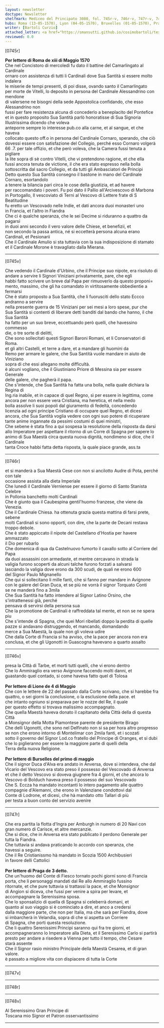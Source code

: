 ```yaml
---
layout: newsletter
doctype: Newsletter
shelfmark: Mediceo del Principato 3080, fol. 745r-v, 746r-v, 747r-v, 748r-v
hubs: Roma (13-05-1570), Lyon (04-05-1570), Bruxelles (01-05-1570), Praha (03-05-1570)
writer: [Bartoli Curzio]
attached_letter: <a href="https://smansutti.github.io/cosimobartoli/texts/2979_154,2979_155,2979_159/">2979_154,2979_155,2979_159</a>
reviewed: 0.0
---
```


[0745r]  
  
  
<strong>Per lettere di Roma de xiii di Maggio 1570</strong>  
Che nel Concistoro di mercoledì fu dato il battine del Camarlingato al Cardinale  
ornaro con assistenza di tutti li Cardinali dove Sua Santità si essere molto indalera  
le miserie de tempi presenti, di poi disse, ovando santo il Camarlingato  
per morte de Vitelli, lo deposito in persona del Cardinale Alessandrino con mendone  
di valersene ne bisogni della sede Appostolica confidando, che esso Alessandrino non  
fussi per fare resistenza alcuna di concederlo a beneplacito del Pontefice  
et in questo proposito Sua Santità parlò honoratisse di Sua Signoria Illustrissima dicendo che voleva  
anteporre sempre lo interesse pub.co alla carne, et al sangue, et che haveva  
collocato questo off.o in persona del Cardinale Cornaro, sperando, che ciò  
dovessi essere con satisfazione del Collegio, perché esso Cornaro volgerà  
66 .7. per tale offizio, et che però voleva, che la Camera fussi tenuta a pigliare  
la lite sopra di sè contro Vitelli, che vi pretendono ragione, et che ella  
fussi ancora tenuta de victione, il che era stato espresso nella bolla  
sottoscritta dal sacro Collegio, et da tutti gli Ambasciatori de Principi  
Detto questo Sua Santità consegno il bastone in mano del Cardinale Cornaro, esortandolo  
a tenere la bilancia pari circa le cose della giustizia, et ad havere  
per raccomandato i poveri. Fu poi dato il Pallio all'Arcivescovo di Marbona  
in Portogallo, Il vescoviato di Terni al Vescovo di Lettere frate di S Beatitudine  
fu eretto un Vescovado nelle Indie, et dati ancora duoi monasteri uno  
in Francia, et l'altro in Fiandra  
Che ci è qualche speranza, che le sei Decime si riduranno a quattro da pagarsi  
in duoi anni secondo il vero valore delle Chiese, et benefizii, et  
non secondo la passa antica, né si eccetterà persona alcuna erano  
Cardinali, et Pesionarii  
Che il Cardinale Amulio si sta tuttavia con la sua indisposizione di stamato  
et il Cardinale Morone è travagliato dalla Mierana.  
  
---  

[0745v]  
  
  
Che vedendo il Cardinale d'Urbino, che il Principe suo nipote, era risoluto di  
andare a servire li Signori Viniziani privatamente, pare, che egli  
habbi fatto scrivere un breve dal Papa per rimuoverlo da questo proponi=  
mento, massimo, che gli ha comandato in virtitosamente obbedientie a fermarsi  
Che è stato proposto a Sua Santità, che li fuorusciti dello stato Eccco andranno a servire  
nella presente guerra de 15 Viniziani per sei mesi a loro spese, pur che  
Sua Santità si contenti di liberare detti banditi dal bando che hanno, il che Sua Santità  
ha fatto per un suo breve, eccettuando però quelli, che havessino commesso  
die, o tre sorte di delitti,  
Che sono sollecitati questi Signori Baroni Romani, et li Conservatori di Roma.  
et gli altri Castelli, et terre a dare, et a mandare gli huomini da  
Remo per armare le galere, che Sua Santità vuole mandare in aiuto de Viniziano  
sopra di che essi allegano molte difficultà.  
è alcuni vogliano, che il Giustiniano Priore di Messina sia per essere Generale  
delle galere, che pagherà il papa.  
Che s'intende, che Sua Santità ha fatta una bolla, nella quale dichiara la Regina di  
Ing.ria inabile, et in capace di quel Regno, sì per essere in legittima, come  
ancora per non essere vera Cristiana, ma heretica, et nella medo  
bolla assolve li suoi popoli dal giuramento di fedeltà, concedendo  
licenzia ad ogni principe Cristiano di occupare quel Regno, et dicesi  
ancora, che Sua Santità voglia vedere con ogni suo potere di ricuperare  
tante anime ingannate da pessimi costumi di quei ministri,  
Che sebene è stata fino a qui sospesa la resolutione della risposta da darsi  
allo Imperatore per aspettare il ritorno di un Corre di Spagna per sapere lo  
animo di Sua Maestà circa questa nuova dignità, nondimeno si dice, che il Cardinale  
tanta Croce habbi fatta detta risposta, la quale piace grande, ass.ta  
  
---  

[0746r]  
  
  
et si manderà a Sua Maestà Cese con non si ancilotto Audre di Pota, perché con tale  
occasione assista alla dieta Imperiale  
Che lunedì il Cardinale Verniense per essere il giorno di Santo Stanista Celebre  
in Pollonia banchetto molti Cardinali  
Che è giunto qua il Caubespina gentil'huomo franzese, che viene da Venezia.  
Che il Cardinale Chiesa. ha ottenuta grazia questa mattina di farsi prete, sebene  
molti Cardinali si sono opporti, con dire, che la parte de Decani restava  
troppo debole.  
Che è stato appiccato il nipote del Castellano d'Hostia per havere ammazzato  
il Dio per rubarlo  
Che domenica di qua da Castelnuovo fumorto il cavallo sotto al Corriere del Papa  
da duoi assassini con armedaste, et mentre cercavano in strada la  
valigia furono scoperti da alcuni talche furono forzati a salvarsi  
lasciando la valigia dove erono da 300 scudi, de quali ne erono 600  
del Signor Paulo Mignanello  
Che qui si sollecitano li mille fanti, che si fanno per mandare in Avignone  
con le galere del Gran Duca, et se più ne vorrà il signor Torquato Conti  
se ne manderà fino a 3mila  
Che Sua Santità ha fatto intendere al Signor Latino Orsino, che s'intrattenessi già, perché  
pensava di servirsi della persona sua  
Che la promotione de Cardinali è raffreddata tal mente, et non se ne spera piu  
Che s'intende di Spagna, che quei Mori ribellati doppo la perdita di quelle  
pazze si andavano distruggendo, et mancando, domandando  
merce a Sua Maestà, la quale non gli voleva udire  
Che dalla Corte di Francia si ha avviso, che la pace per ancora non era  
conclusa, et che gli Ugonotti in Guascogna havevano a quarto assalto  
  
---  

[0746v]  
  
  
presa la Città di Tarbe, et morti tutti quelli, che vi erono dentro  
Che lo Ammiraglio era verso Avignone faccendo molti danni, et  
guastando quel contado, si come haveva fatto quel di Tolosa  
<br/><strong>Per lettere di Lione de 4 di Maggio</strong>  
Che con le lettere de 22 del passato dalla Corte scrivano, che si harebbe fra  
quattro, o sei giorni la conclusione, o la esclusione della pace. et  
che intanto ogniuno si preparava per le nozze del Re, il quale  
per questo effetto si trovava malissimo accompagnato.  
Che quella Maestà haveva donato il capitanato della Città della di questa Città  
a Monsignor della Motta Piamontese parente de presidente Birago  
Che delli Ugonotti, che sono nel Delfinato non si sa per hora altro progresso  
se non che erono intorno di Montelimar con 2mila fanti, et i scozati  
sotto il governo del Signor Lod.co fratello del Principe di Oranges, et si dubi  
che lo piglieranno per essere la maggiore parte di quelli della  
Terra della nuova Religione.  
<br/><strong>Per lettere di Burselles del primo di maggio</strong>  
Che il signor Duca d'Alva era andato in Anversa, dove si intendeva, che dal  
Vicario del Vescovo era stato preso il possesso del Vescovado di Anversa  
et che il detto Vescovo si doveva giugnere fra 4 giorni, et che ancora lo  
Vescovo di Bolduch haveva preso il possesso del suo Vescovado  
Che S. Eccza ha mandato incontanti lo intero pagamento alle quattro  
compagnie d'Alemanni, che erono in Valenziane condottovi dal  
Conte di Lodrone, et dicesi, che hà mandato otto Tallari di più  
per testa a buon conto del servizio avenire  
  
---  

[0747r]  
  
  
Che era partita la flotta d'Ingra per Amburgh in numero di 20 Navi con  
gran numero di Carisce, et altre mercanzie.  
Che si dice, che in Anversa era stato publicato il perdono Generale per  
tutta la Fiandra.  
Che tuttavia si andava praticando lo accordo con speranza, che  
havessi a seguire.  
Che il Re Cristianissmo hà mandato in Scozia 1500 Archibusieri  
in favore delli Cattolici  
<br/><strong>Per lettere di Praga de 3 detto.</strong>  
Che un'huomo del Conte di Fiesco tornato pochi giorni sono di Francia  
porta, che li personaggi mandati dal Re allo Ammiraglio fussino  
ritornate, et che pure tuttavia si trattassi la pace, et che Monsignor  
di Angion si diceva, che fussi per venire a spira per levare, et  
accompagnare la Serenissima sposa.  
Che lo sponsalizio di quella di Spagna si celeberrà domani, et  
quanto al suo viaggio si è cominciato a dire, et anco a credersi  
dalla maggiore parte, che non per Italia, ma che sarà per Fiandra, dove  
si imbarcherà in Velandia, sopra di che si aspetta un Corriere  
di Spagna, che porti questa resoluzione.  
Che li quattro Serenissimi Principi saranno qui fra tre giorni, et  
accompagneranno lo Imperatore alla Dieta, et il Serenissimo Carlo si partirà  
presto per andare a risedere a Vienna per tutto il tempo, che Cesare  
starà assente  
Che il Signor rasio ministro Principale della Maestà Cesarea, et di gran valore.  
è passato a migliore vita con dispiacere di tutta la Corte  
  
---  

[0747v]  
  
  
  
---  

[0748r]  
  
  
  
---  

[0748v]  
  
  
Al Serenissimo Gran Principe di  
Toscana mio Signor et Patron osservantissimo  
  
---  

